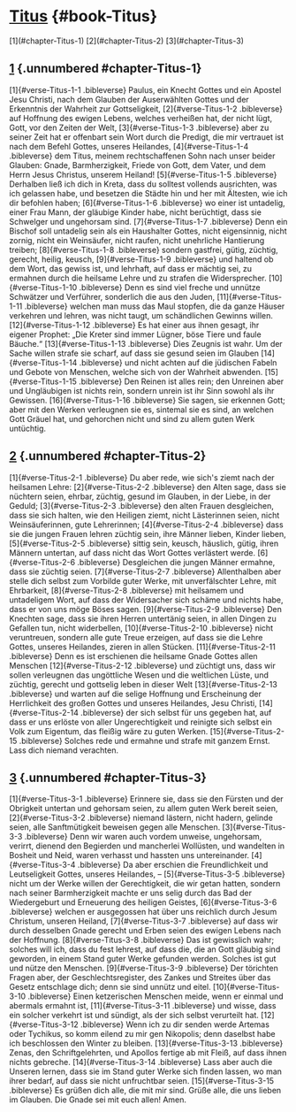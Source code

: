 # [Titus](ch001.xhtml) {#book-Titus}

<div id="chapterlinks-Titus" class="chapterlinks">[1](#chapter-Titus-1) [2](#chapter-Titus-2) [3](#chapter-Titus-3) </div>

## [1](#book-Titus) {.unnumbered #chapter-Titus-1}
[1]{#verse-Titus-1-1 .bibleverse} Paulus, ein Knecht Gottes und ein Apostel Jesu Christi, nach dem Glauben der Auserwählten Gottes und der Erkenntnis der Wahrheit zur Gottseligkeit, [2]{#verse-Titus-1-2 .bibleverse} auf Hoffnung des ewigen Lebens, welches verheißen hat, der nicht lügt, Gott, vor den Zeiten der Welt, [3]{#verse-Titus-1-3 .bibleverse} aber zu seiner Zeit hat er offenbart sein Wort durch die Predigt, die mir vertrauet ist nach dem Befehl Gottes, unseres Heilandes, [4]{#verse-Titus-1-4 .bibleverse} dem Titus, meinem rechtschaffenen Sohn nach unser beider Glauben: Gnade, Barmherzigkeit, Friede von Gott, dem Vater, und dem Herrn Jesus Christus, unserem Heiland! [5]{#verse-Titus-1-5 .bibleverse} Derhalben ließ ich dich in Kreta, dass du solltest vollends ausrichten, was ich gelassen habe, und besetzen die Städte hin und her mit Ältesten, wie ich dir befohlen haben; [6]{#verse-Titus-1-6 .bibleverse} wo einer ist untadelig, einer Frau Mann, der gläubige Kinder habe, nicht berüchtigt, dass sie Schwelger und ungehorsam sind. [7]{#verse-Titus-1-7 .bibleverse} Denn ein Bischof soll untadelig sein als ein Haushalter Gottes, nicht eigensinnig, nicht zornig, nicht ein Weinsäufer, nicht raufen, nicht unehrliche Hantierung treiben; [8]{#verse-Titus-1-8 .bibleverse} sondern gastfrei, gütig, züchtig, gerecht, heilig, keusch, [9]{#verse-Titus-1-9 .bibleverse} und haltend ob dem Wort, das gewiss ist, und lehrhaft, auf dass er mächtig sei, zu ermahnen durch die heilsame Lehre und zu strafen die Widersprecher. [10]{#verse-Titus-1-10 .bibleverse} Denn es sind viel freche und unnütze Schwätzer und Verführer, sonderlich die aus den Juden, [11]{#verse-Titus-1-11 .bibleverse} welchen man muss das Maul stopfen, die da ganze Häuser verkehren und lehren, was nicht taugt, um schändlichen Gewinns willen. [12]{#verse-Titus-1-12 .bibleverse} Es hat einer aus ihnen gesagt, ihr eigener Prophet: „Die Kreter sind immer Lügner, böse Tiere und faule Bäuche.“ [13]{#verse-Titus-1-13 .bibleverse} Dies Zeugnis ist wahr. Um der Sache willen strafe sie scharf, auf dass sie gesund seien im Glauben [14]{#verse-Titus-1-14 .bibleverse} und nicht achten auf die jüdischen Fabeln und Gebote von Menschen, welche sich von der Wahrheit abwenden. [15]{#verse-Titus-1-15 .bibleverse} Den Reinen ist alles rein; den Unreinen aber und Ungläubigen ist nichts rein, sondern unrein ist ihr Sinn sowohl als ihr Gewissen. [16]{#verse-Titus-1-16 .bibleverse} Sie sagen, sie erkennen Gott; aber mit den Werken verleugnen sie es, sintemal sie es sind, an welchen Gott Gräuel hat, und gehorchen nicht und sind zu allem guten Werk untüchtig.

## [2](#book-Titus) {.unnumbered #chapter-Titus-2}
[1]{#verse-Titus-2-1 .bibleverse} Du aber rede, wie sich's ziemt nach der heilsamen Lehre: [2]{#verse-Titus-2-2 .bibleverse} den Alten sage, dass sie nüchtern seien, ehrbar, züchtig, gesund im Glauben, in der Liebe, in der Geduld; [3]{#verse-Titus-2-3 .bibleverse} den alten Frauen desgleichen, dass sie sich halten, wie den Heiligen ziemt, nicht Lästerinnen seien, nicht Weinsäuferinnen, gute Lehrerinnen; [4]{#verse-Titus-2-4 .bibleverse} dass sie die jungen Frauen lehren züchtig sein, ihre Männer lieben, Kinder lieben, [5]{#verse-Titus-2-5 .bibleverse} sittig sein, keusch, häuslich, gütig, ihren Männern untertan, auf dass nicht das Wort Gottes verlästert werde. [6]{#verse-Titus-2-6 .bibleverse} Desgleichen die jungen Männer ermahne, dass sie züchtig seien. [7]{#verse-Titus-2-7 .bibleverse} Allenthalben aber stelle dich selbst zum Vorbilde guter Werke, mit unverfälschter Lehre, mit Ehrbarkeit, [8]{#verse-Titus-2-8 .bibleverse} mit heilsamem und untadeligem Wort, auf dass der Widersacher sich schäme und nichts habe, dass er von uns möge Böses sagen. [9]{#verse-Titus-2-9 .bibleverse} Den Knechten sage, dass sie ihren Herren untertänig seien, in allen Dingen zu Gefallen tun, nicht widerbellen, [10]{#verse-Titus-2-10 .bibleverse} nicht veruntreuen, sondern alle gute Treue erzeigen, auf dass sie die Lehre Gottes, unseres Heilandes, zieren in allen Stücken. [11]{#verse-Titus-2-11 .bibleverse} Denn es ist erschienen die heilsame Gnade Gottes allen Menschen [12]{#verse-Titus-2-12 .bibleverse} und züchtigt uns, dass wir sollen verleugnen das ungöttliche Wesen und die weltlichen Lüste, und züchtig, gerecht und gottselig leben in dieser Welt [13]{#verse-Titus-2-13 .bibleverse} und warten auf die selige Hoffnung und Erscheinung der Herrlichkeit des großen Gottes und unseres Heilandes, Jesu Christi, [14]{#verse-Titus-2-14 .bibleverse} der sich selbst für uns gegeben hat, auf dass er uns erlöste von aller Ungerechtigkeit und reinigte sich selbst ein Volk zum Eigentum, das fleißig wäre zu guten Werken. [15]{#verse-Titus-2-15 .bibleverse} Solches rede und ermahne und strafe mit ganzem Ernst. Lass dich niemand verachten.

## [3](#book-Titus) {.unnumbered #chapter-Titus-3}
[1]{#verse-Titus-3-1 .bibleverse} Erinnere sie, dass sie den Fürsten und der Obrigkeit untertan und gehorsam seien, zu allem guten Werk bereit seien, [2]{#verse-Titus-3-2 .bibleverse} niemand lästern, nicht hadern, gelinde seien, alle Sanftmütigkeit beweisen gegen alle Menschen. [3]{#verse-Titus-3-3 .bibleverse} Denn wir waren auch vordem unweise, ungehorsam, verirrt, dienend den Begierden und mancherlei Wollüsten, und wandelten in Bosheit und Neid, waren verhasst und hassten uns untereinander. [4]{#verse-Titus-3-4 .bibleverse} Da aber erschien die Freundlichkeit und Leutseligkeit Gottes, unseres Heilandes, – [5]{#verse-Titus-3-5 .bibleverse} nicht um der Werke willen der Gerechtigkeit, die wir getan hatten, sondern nach seiner Barmherzigkeit machte er uns selig durch das Bad der Wiedergeburt und Erneuerung des heiligen Geistes, [6]{#verse-Titus-3-6 .bibleverse} welchen er ausgegossen hat über uns reichlich durch Jesum Christum, unseren Heiland, [7]{#verse-Titus-3-7 .bibleverse} auf dass wir durch desselben Gnade gerecht und Erben seien des ewigen Lebens nach der Hoffnung. [8]{#verse-Titus-3-8 .bibleverse} Das ist gewisslich wahr; solches will ich, dass du fest lehrest, auf dass die, die an Gott gläubig sind geworden, in einem Stand guter Werke gefunden werden. Solches ist gut und nütze den Menschen. [9]{#verse-Titus-3-9 .bibleverse} Der törichten Fragen aber, der Geschlechtsregister, des Zankes und Streites über das Gesetz entschlage dich; denn sie sind unnütz und eitel. [10]{#verse-Titus-3-10 .bibleverse} Einen ketzerischen Menschen meide, wenn er einmal und abermals ermahnt ist, [11]{#verse-Titus-3-11 .bibleverse} und wisse, dass ein solcher verkehrt ist und sündigt, als der sich selbst verurteilt hat. [12]{#verse-Titus-3-12 .bibleverse} Wenn ich zu dir senden werde Artemas oder Tychikus, so komm eilend zu mir gen Nikopolis; denn daselbst habe ich beschlossen den Winter zu bleiben. [13]{#verse-Titus-3-13 .bibleverse} Zenas, den Schriftgelehrten, und Apollos fertige ab mit Fleiß, auf dass ihnen nichts gebreche. [14]{#verse-Titus-3-14 .bibleverse} Lass aber auch die Unseren lernen, dass sie im Stand guter Werke sich finden lassen, wo man ihrer bedarf, auf dass sie nicht unfruchtbar seien. [15]{#verse-Titus-3-15 .bibleverse} Es grüßen dich alle, die mit mir sind. Grüße alle, die uns lieben im Glauben. Die Gnade sei mit euch allen! Amen.